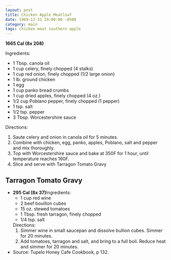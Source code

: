 ```yaml
---
layout: post
title: Chicken Apple Meatloaf
date: 1969-12-31 19:00:00 -0500
category: main
tags: chicken meat southern apple
---
```

<b>1665 Cal (8x 208)</b>
  
Ingredients:  
<ul>
	<li>1 Tbsp. canola oil</li>
	<li>1 cup celery, finely chopped (4 stalks)</li>
	<li>1 cup red onion, finely chopped (1/2 large onion)</li>
	<li>1 lb. ground chicken</li>
	<li>1 egg</li>
	<li>1 cup panko bread crumbs</li>
	<li>1 cup dried apples, finely chopped (4 oz.)</li>
	<li>1/2 cup Poblano pepper, finely chopped (1 pepper)</li>
	<li>1 tsp. salt</li>
	<li>1/2 tsp. pepper</li>
	<li>3 Tbsp. Worcestershire sauce</li>
</ul>
Directions:  
<ol>
	<li>Saute celery and onion in canola oil for 5 minutes.</li>
	<li>Combine with chicken, egg, panko, apples, Poblano, salt and pepper and mix thoroughly.</li>
	<li>Top with Worcestershire sauce and bake at 350F for 1 hour, until temperature reaches 160F.</li>
	<li>Slice and serve with Tarragon Tomato Gravy</li>
</ol>
<h2>Tarragon Tomato Gravy</h2>
<ul>
	<li><b>295 Cal (8x 37)</b>Ingredients:  
<ul>
	<li>1 cup red wine</li>
	<li>2 beef bouillon cubes</li>
	<li>15 oz. stewed tomatoes</li>
	<li>1 Tbsp. fresh tarragon, finely chopped</li>
	<li>1/4 tsp. salt</li>
</ul>
Directions:  
<ol>
	<li>Simmer wine in small saucepan and dissolve bullion cubes. Simmer for 20 minutes.</li>
	<li>Add tomatoes, tarragon and salt, and bring to a full boil. Reduce heat and simmer for 20 minutes.</li>
</ol>
</li>
	<li>Source: Tupelo Honey Cafe Cookbook, p 132.</li>
</ul>
